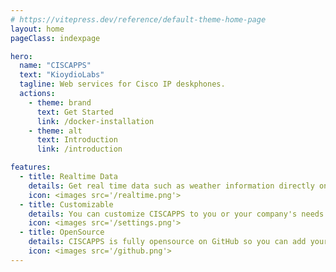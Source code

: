 ```yaml
---
# https://vitepress.dev/reference/default-theme-home-page
layout: home
pageClass: indexpage

hero:
  name: "CISCAPPS"
  text: "KioydioLabs"
  tagline: Web services for Cisco IP deskphones.
  actions:
    - theme: brand
      text: Get Started
      link: /docker-installation
    - theme: alt
      text: Introduction
      link: /introduction

features:
  - title: Realtime Data
    details: Get real time data such as weather information directly on your deskphone.
    icon: <images src='/realtime.png'>
  - title: Customizable
    details: You can customize CISCAPPS to you or your company's needs.
    icon: <images src='/settings.png'>
  - title: OpenSource
    details: CISCAPPS is fully opensource on GitHub so you can add your own apps to it!
    icon: <images src='/github.png'>
---
```


